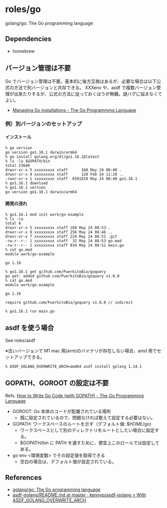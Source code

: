 # roles/go
golang/go: The Go programming language



## Dependencies
- homebrew



## バージョン管理は不要
Go でバージョン管理は不要。基本的に後方互換はあるが、必要な場合は以下公式の方法で別バージョンと共存できる。
XXXenv や、asdf で複数バージョン管理が出来たりするが、公式の方法に従っておくほうが無難。謎バグに悩まなくてよい。

- [Managing Go installations - The Go Programming Language](https://golang.org/doc/manage-install#installing-multiple)


### 例）別バージョンのセットアップ
#### インストール
```
% go version
go version go1.18.1 darwin/arm64
% go install golang.org/dl/go1.16.1@latest
% ls -la $GOPATH/bin
total 23640
drwxr-xr-x 5 xxxxxxxxx staff      160 May 24 08:48 .
drwxr-xr-x 4 xxxxxxxxx staff      128 Feb 24 11:28 ..
-rwxr-xr-x 1 xxxxxxxxx staff  6591810 May 24 08:48 go1.16.1
% go1.16.1 download
% go1.16.1 version
go version go1.16.1 darwin/arm64
```

#### 開発の流れ
```
% go1.16.1 mod init work/go-example
% ls -la
total 8
drwxr-xr-x 5 xxxxxxxxx staff 160 May 24 08:53 .
drwxr-xr-x 8 xxxxxxxxx staff 256 May 24 08:46 ..
drwxr-xr-x 7 xxxxxxxxx staff 224 May 24 08:51 .git
-rw-r--r-- 1 xxxxxxxxx staff  32 May 24 08:53 go.mod
-rw-r--r-- 1 xxxxxxxxx staff 834 May 24 08:51 main.go
% cat go.mod 
module work/go-example

go 1.16

% go1.16.1 get github.com/PuerkitoBio/goquery 
go get: added github.com/PuerkitoBio/goquery v1.8.0
% cat go.mod 
module work/go-example

go 1.16

require github.com/PuerkitoBio/goquery v1.8.0 // indirect

% go1.16.1 run main.go 
```



## asdf を使う場合
See roles/asdf

※古いバージョンで M1 mac 用(arm)のバイナリが存在しない場合、amd 用でセットアップできる。

```
% ASDF_GOLANG_OVERWRITE_ARCH=amd64 asdf install golang 1.14.1
```



## GOPATH、GOROOT の設定は不要
Refs. [How to Write Go Code (with GOPATH) - The Go Programming Language](https://go.dev/doc/gopath_code#GOPATH)

- GOROOT: Go 本体のコードが配置されている場所
  - 既に設定されているので、問題なければ敢えて設定する必要はない。
- GOPATH: ワークスペースのルートを示す（デフォルト値: $HOME/go）
  - ワークスペースとして別のディレクトリをルートとしたい場合に設定する。
  - $GOPATH/bin に PATH を通すために、便宜上このロールでは設定してある。
- go env <環境変数> でその設定値を取得できる
  - 空白の場合は、デフォルト値が設定されている。



## References
- [golang/go: The Go programming language](https://github.com/golang/go)
- [asdf-golang/README.md at master · kennyp/asdf-golang > With ASDF_GOLANG_OVERWRITE_ARCH](https://github.com/kennyp/asdf-golang/blob/master/README.md#with-asdf_golang_overwrite_arch)

